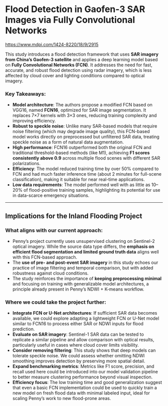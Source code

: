 # **Flood Detection in Gaofen-3 SAR Images via Fully Convolutional Networks**

https://www.mdpi.com/1424-8220/18/9/2915

This study introduces a flood detection framework that uses **SAR imagery from China’s Gaofen-3 satellite** and applies a deep learning model based on **Fully Convolutional Networks (FCN)**. It addresses the need for fast, accurate, and robust flood detection using radar imagery, which is less affected by cloud cover and lighting conditions compared to optical imagery.

### Key Takeaways:

- **Model architecture**: The authors propose a modified FCN based on VGG16, named **FCN16**, optimized for SAR image segmentation. It replaces 7×7 kernels with 3×3 ones, reducing training complexity and improving efficiency.
- **Robust to speckle noise**: Unlike many SAR-based models that require noise filtering (which may degrade image quality), this FCN-based model works directly on preprocessed but unfiltered SAR data, treating speckle noise as a form of natural data augmentation.
- **High performance**: FCN16 outperformed both the original FCN and traditional threshold-based methods (like M1), achieving **F1 scores consistently above 0.9** across multiple flood scenes with different SAR polarizations.
- **Efficiency**: The model reduced training time by over 50% compared to FCN and had much faster inference time (about 2 minutes for full-scene classification), making it suitable for near real-time applications.
- **Low data requirements**: The model performed well with as little as 10–20% of flood-positive training samples, highlighting its potential for use in data-scarce emergency situations.

---

## Implications for the Inland Flooding Project

### What aligns with our current approach:

- Penny’s project currently uses unsupervised clustering on Sentinel-2 optical imagery. While the source data type differs, the **emphasis on efficient flood segmentation and limited ground truth data** aligns well with this FCN-based approach.
- The **use of pre- and post-event SAR imagery** in this study echoes our practice of image filtering and temporal comparison, but with added robustness against cloud conditions.
- The study reinforces the importance of **keeping preprocessing minimal** and focusing on training with generalizable model architectures, a principle already present in Penny’s NDWI + K-means workflow.

### Where we could take the project further:

- **Integrate FCN or U-Net architectures**: If sufficient SAR data becomes available, we could explore adapting a lightweight FCN or U-Net model similar to FCN16 to process either SAR or NDWI inputs for flood prediction.
- **Evaluate on SAR imagery**: Sentinel-1 SAR data can be tested to replicate a similar pipeline and allow comparison with optical results, particularly useful in cases where cloud cover limits visibility.
- **Consider removing filtering**: This study shows that deep models can tolerate speckle noise. We could assess whether omitting NDWI smoothing improves detection by preserving more spatial detail.
- **Expand benchmarking metrics**: Metrics like F1 score, precision, and recall used here could be introduced into our model validation pipeline to better measure clustering performance beyond visual inspection.
- **Efficiency focus**: The low training time and good generalization suggest that even a basic FCN implementation could be used to quickly train a new model on fresh flood data with minimal labeled input, ideal for scaling Penny’s work to new flood-prone areas.
